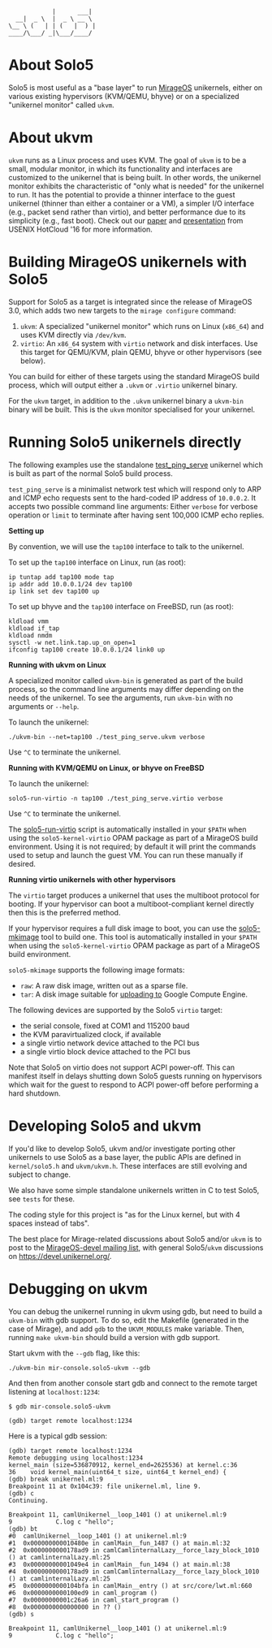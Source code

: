                 |      ___|  
      __|  _ \  |  _ \ __ \  
    \__ \ (   | | (   |  ) | 
    ____/\___/ _|\___/____/  

# About Solo5

Solo5 is most useful as a "base layer" to run
[MirageOS](https://mirage.io/) unikernels, either on various existing
hypervisors (KVM/QEMU, bhyve) or on a specialized "unikernel monitor" called
`ukvm`.

# About ukvm

`ukvm` runs as a Linux process and uses KVM.  The goal of `ukvm` is to
be a small, modular monitor, in which its functionality and interfaces
are customized to the unikernel that is being built.  In other words,
the unikernel monitor exhibits the characteristic of "only what is
needed" for the unikernel to run.  It has the potential to provide a
thinner interface to the guest unikernel (thinner than either a
container or a VM), a simpler I/O interface (e.g., packet send rather
than virtio), and better performance due to its simplicity (e.g., fast
boot). Check out our
[paper](https://www.usenix.org/system/files/conference/hotcloud16/hotcloud16_williams.pdf)
and
[presentation](https://www.usenix.org/sites/default/files/conference/protected-files/hotcloud16_slides_williams.pdf)
from USENIX HotCloud '16 for more information.

# Building MirageOS unikernels with Solo5

Support for Solo5 as a target is integrated since the release of MirageOS 3.0,
which adds two new targets to the `mirage configure` command:

1. `ukvm`: A specialized "unikernel monitor" which runs on Linux
   (`x86_64`) and uses KVM directly via `/dev/kvm`.
2. `virtio`: An `x86_64` system with `virtio` network and disk
   interfaces. Use this target for QEMU/KVM, plain QEMU, bhyve or other
   hypervisors (see below).

You can build for either of these targets using the standard MirageOS build
process, which will output either a `.ukvm` or `.virtio` unikernel binary.

For the `ukvm` target, in addition to the `.ukvm` unikernel binary a `ukvm-bin`
binary will be built. This is the `ukvm` monitor specialised for your
unikernel.

# Running Solo5 unikernels directly

The following examples use the standalone
[test_ping_serve](tests/test_ping_serve/test_ping_serve.c) unikernel which is
built as part of the normal Solo5 build process. 

`test_ping_serve` is a minimalist network test which will respond only to ARP
and ICMP echo requests sent to the hard-coded IP address of `10.0.0.2`. It
accepts two possible command line arguments: Either `verbose` for verbose
operation or `limit` to terminate after having sent 100,000 ICMP echo replies.

**Setting up**

By convention, we will use the `tap100` interface to talk to the unikernel.

To set up the `tap100` interface on Linux, run (as root):

    ip tuntap add tap100 mode tap
    ip addr add 10.0.0.1/24 dev tap100
    ip link set dev tap100 up

To set up bhyve and the `tap100` interface on FreeBSD, run (as root):

    kldload vmm
    kldload if_tap
    kldload nmdm
    sysctl -w net.link.tap.up_on_open=1
    ifconfig tap100 create 10.0.0.1/24 link0 up

**Running with ukvm on Linux**

A specialized monitor called `ukvm-bin` is generated as part of the
build process, so the command line arguments may differ depending on
the needs of the unikernel.  To see the arguments, run `ukvm-bin` with
no arguments or `--help`.

To launch the unikernel:

    ./ukvm-bin --net=tap100 ./test_ping_serve.ukvm verbose

Use `^C` to terminate the unikernel.

**Running with KVM/QEMU on Linux, or bhyve on FreeBSD**

To launch the unikernel:

    solo5-run-virtio -n tap100 ./test_ping_serve.virtio verbose

Use `^C` to terminate the unikernel.

The [solo5-run-virtio](tools/run/solo5-run-virtio.sh) script is automatically
installed in your `$PATH` when using the `solo5-kernel-virtio` OPAM package as
part of a MirageOS build environment.
Using it is not required; by default it will print the commands used to setup
and launch the guest VM. You can run these manually if desired.

**Running virtio unikernels with other hypervisors**

The `virtio` target produces a unikernel that uses the multiboot
protocol for booting. If your hypervisor can boot a multiboot-compliant
kernel directly then this is the preferred method.

If your hypervisor requires a full disk image to boot, you can use the
[solo5-mkimage](tools/mkimage/solo5-mkimage.sh) tool to build one. This tool is
automatically installed in your `$PATH` when using the `solo5-kernel-virtio`
OPAM package as part of a MirageOS build environment.

`solo5-mkimage` supports the following image formats:

* `raw`: A raw disk image, written out as a sparse file.
* `tar`: A disk image suitable for [uploading to](https://cloud.google.com/compute/docs/tutorials/building-images#publishingimage) Google Compute Engine.

The following devices are supported by the Solo5 `virtio` target:

* the serial console, fixed at COM1 and 115200 baud
* the KVM paravirtualized clock, if available
* a single virtio network device attached to the PCI bus
* a single virtio block device attached to the PCI bus

Note that Solo5 on virtio does not support ACPI power-off. This can manifest
itself in delays shutting down Solo5 guests running on hypervisors which wait
for the guest to respond to ACPI power-off before performing a hard shutdown.

# Developing Solo5 and ukvm

If you'd like to develop Solo5, ukvm and/or investigate porting other
unikernels to use Solo5 as a base layer, the public APIs are defined in
`kernel/solo5.h` and `ukvm/ukvm.h`. These interfaces are still evolving
and subject to change.

We also have some simple standalone unikernels written in C to test
Solo5, see `tests` for these.

The coding style for this project is "as for the Linux kernel, but with 4
spaces instead of tabs".

The best place for Mirage-related discussions about Solo5 and/or
`ukvm` is to post to the [MirageOS-devel mailing list](http://lists.xenproject.org/cgi-bin/mailman/listinfo/mirageos-devel),
with general Solo5/`ukvm` discussions on <https://devel.unikernel.org/>.

# Debugging on ukvm

You can debug the unikernel running in ukvm using gdb, but need to
build a `ukvm-bin` with gdb support.  To do so, edit the Makefile
(generated in the case of Mirage), and add `gdb` to the `UKVM_MODULES`
make variable.  Then, running `make ukvm-bin` should build a version
with gdb support.

Start ukvm with the `--gdb` flag, like this:

    ./ukvm-bin mir-console.solo5-ukvm --gdb

And then from another console start gdb and connect to the remote target
listening at `localhost:1234`:

    $ gdb mir-console.solo5-ukvm

    (gdb) target remote localhost:1234

Here is a typical gdb session:

    (gdb) target remote localhost:1234
    Remote debugging using localhost:1234
    kernel_main (size=536870912, kernel_end=2625536) at kernel.c:36
    36    void kernel_main(uint64_t size, uint64_t kernel_end) {
    (gdb) break unikernel.ml:9
    Breakpoint 11 at 0x104c39: file unikernel.ml, line 9.
    (gdb) c
    Continuing.

    Breakpoint 11, camlUnikernel__loop_1401 () at unikernel.ml:9
    9            C.log c "hello";
    (gdb) bt
    #0  camlUnikernel__loop_1401 () at unikernel.ml:9
    #1  0x000000000010480e in camlMain__fun_1487 () at main.ml:32
    #2  0x0000000000178ad9 in camlCamlinternalLazy__force_lazy_block_1010 () at camlinternalLazy.ml:25
    #3  0x00000000001049e4 in camlMain__fun_1494 () at main.ml:38
    #4  0x0000000000178ad9 in camlCamlinternalLazy__force_lazy_block_1010 () at camlinternalLazy.ml:25
    #5  0x0000000000104bfa in camlMain__entry () at src/core/lwt.ml:660
    #6  0x0000000000100ed9 in caml_program ()
    #7  0x00000000001c26a6 in caml_start_program ()
    #8  0x0000000000000000 in ?? ()
    (gdb) s

    Breakpoint 11, camlUnikernel__loop_1401 () at unikernel.ml:9
    9            C.log c "hello";
